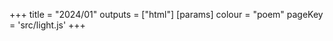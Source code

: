 +++
title = "2024/01"
outputs = ["html"]
[params]
    colour = "poem"
    pageKey = 'src/light.js'
+++
